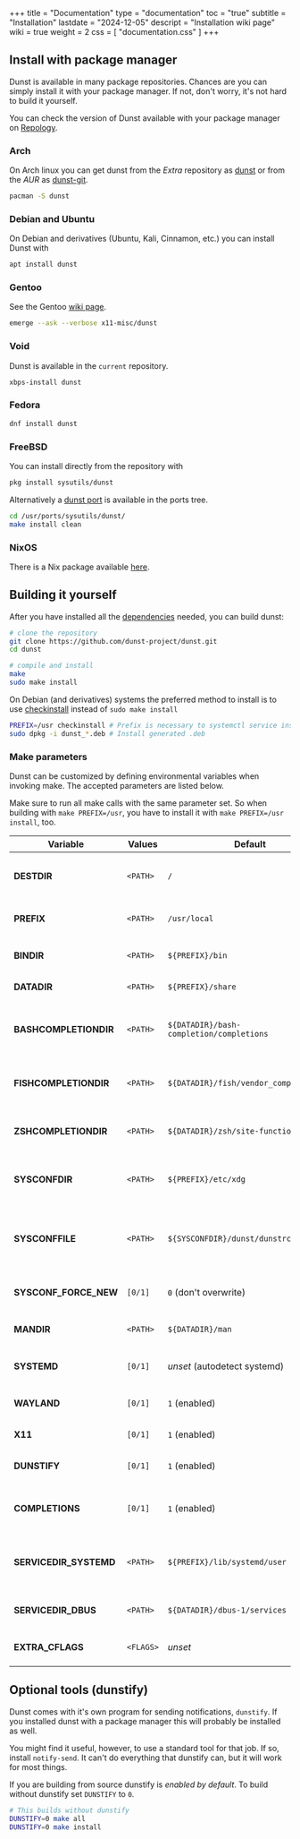 +++
title = "Documentation"
type = "documentation"
toc = "true"
subtitle = "Installation"
lastdate = "2024-12-05"
descript = "Installation wiki page"
wiki = true
weight = 2
css = [ "documentation.css" ]
+++
## Install with package manager

Dunst is available in many package repositories. Chances are you can simply install it with your package manager.
If not, don't worry, it's not hard to build it yourself.

You can check the version of Dunst available with your package manager on [Repology](https://repology.org/project/dunst/versions).

### Arch

On Arch linux you can get dunst from the *Extra* repository as [dunst](https://archlinux.org/packages/extra/x86_64/dunst/)
or from the *AUR* as [dunst-git](https://aur.archlinux.org/packages/dunst-git/).

```sh
pacman -S dunst
```

### Debian and Ubuntu

On Debian and derivatives (Ubuntu, Kali, Cinnamon, etc.) you can install Dunst with

```sh
apt install dunst
```

### Gentoo

See the Gentoo [wiki page](https://wiki.gentoo.org/wiki/Dunst).

```sh
emerge --ask --verbose x11-misc/dunst
```

### Void

Dunst is available in the `current` repository.

```sh
xbps-install dunst
```

### Fedora

```sh
dnf install dunst
```

### FreeBSD

You can install directly from the repository with
```sh
pkg install sysutils/dunst
```

Alternatively a [dunst port](https://cgit.freebsd.org/ports/tree/sysutils/dunst) is available in the ports tree.

```sh
cd /usr/ports/sysutils/dunst/
make install clean
```

### NixOS

There is a Nix package available [here](https://mynixos.com/nixpkgs/package/dunst).

## Building it yourself

After you have installed all the [dependencies](./Dependencies) needed, you can build dunst:

```sh
# clone the repository
git clone https://github.com/dunst-project/dunst.git
cd dunst

# compile and install
make
sudo make install
```

On Debian (and derivatives) systems the preferred method to install is to use [checkinstall](https://wiki.debian.org/CheckInstall) instead of `sudo make install`

```sh
PREFIX=/usr checkinstall # Prefix is necessary to systemctl service installation
sudo dpkg -i dunst_*.deb # Install generated .deb
```

### Make parameters

Dunst can be customized by defining environmental variables when invoking make.
The accepted parameters are listed below.

Make sure to run all make calls with the same parameter set.
So when building with `make PREFIX=/usr`, you have to install it with `make PREFIX=/usr install`, too.

| Variable | Values | Default | Description|
|----------|--------|---------|------------|
| **DESTDIR**             |`<PATH>` | `/`               | Set the destination directory of the installation.|
| **PREFIX**              |`<PATH>` | `/usr/local`      | Set the prefix of the installation.|
| **BINDIR**              |`<PATH>` | `${PREFIX}/bin`   | Set the dunst executable's path.|
| **DATADIR**             |`<PATH>` | `${PREFIX}/share` | Set the path for shared files.|
| **BASHCOMPLETIONDIR**   |`<PATH>` | `${DATADIR}/bash-completion/completions` | Set the path for installation of bash completion files. |
| **FISHCOMPLETIONDIR**   |`<PATH>` | `${DATADIR}/fish/vendor_completions.d` | Set the path for installation of fish completion files. |
| **ZSHCOMPLETIONDIR**    |`<PATH>` | `${DATADIR}/zsh/site-functions`| Set the path for installation of zsh completion files. |
| **SYSCONFDIR**          |`<PATH>` | `${PREFIX}/etc/xdg`| Set the base directory for system config files. |
| **SYSCONFFILE**         |`<PATH>` | `${SYSCONFDIR}/dunst/dunstrc`| Set the absolute path to which the default dunstrc shall be installed. |
| **SYSCONF\_FORCE\_NEW** |`[0/1]`  | `0` (don't overwrite) | Overwrite existing `${SYSCONFFILE}`. |
| **MANDIR**              |`<PATH>` | `${DATADIR}/man`| Set the prefix of the manpage. |
| **SYSTEMD**             |`[0/1]`  | _unset_ (autodetect systemd) | Disable/Enable the systemd unit. |
| **WAYLAND**             |`[0/1]`  | `1` (enabled)| Disable/Enable wayland support. |
| **X11**                 |`[0/1]`  | `1` (enabled)| Disable/Enable X11 support. |
| **DUNSTIFY**            |`[0/1]`  | `1` (enabled)| Disable/Enable the libnotify *dunstify* utility. |
| **COMPLETIONS**         |`[0/1]`  | `1` (enabled)| Disable/Enable installation of shell completions. |
| **SERVICEDIR\_SYSTEMD** |`<PATH>` | `${PREFIX}/lib/systemd/user`| The path to put the systemd user service file. Unused, if `SYSTEMD=0`. |
| **SERVICEDIR\_DBUS**    |`<PATH>` | `${DATADIR}/dbus-1/services` | The path to put the dbus service file. |
| **EXTRA\_CFLAGS**       |`<FLAGS>`| _unset_ | Additional flags for the compiler.|


## Optional tools (dunstify)

Dunst comes with it's own program for sending notifications, `dunstify`.
If you installed dunst with a package manager this will probably be installed as well.

You might find it useful, however, to use a standard tool for that job.
If so, install `notify-send`. It can't do everything that dunstify can, but it will work for most things.

If you are building from source dunstify is *enabled by default*.
To build without dunstify set `DUNSTIFY` to `0`.

```sh
# This builds without dunstify
DUNSTIFY=0 make all
DUNSTIFY=0 make install
```